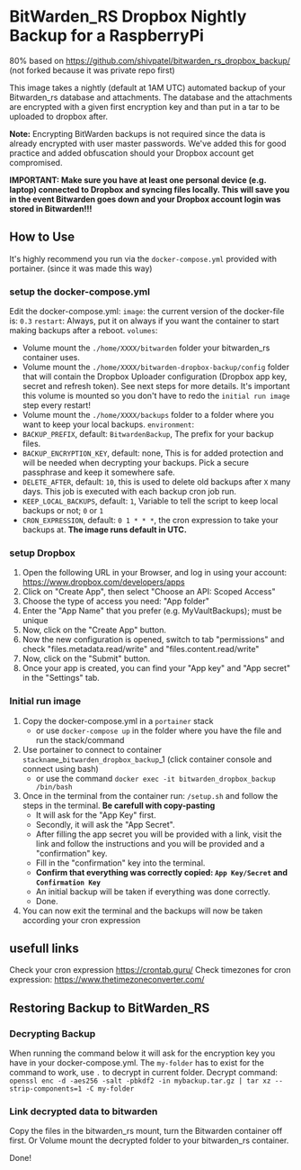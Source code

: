# BitWarden_RS Dropbox Nightly Backup for a RaspberryPi
80% based on https://github.com/shivpatel/bitwarden_rs_dropbox_backup/
(not forked because it was private repo first)


This image takes a nightly (default at 1AM UTC) automated backup of your Bitwarden_rs database and attachments.
The database and the attachments are encrypted with a given first encryption key and than put in a tar to be uploaded to dropbox after.

**Note:** Encrypting BitWarden backups is not required since the data is already encrypted with user master passwords. We've added this for good practice and added obfuscation should your Dropbox account get compromised.

**IMPORTANT: Make sure you have at least one personal device (e.g. laptop) connected to Dropbox and syncing files locally. This will save you in the event Bitwarden goes down and your Dropbox account login was stored in Bitwarden!!!**

## How to Use
It's highly recommend you run via the `docker-compose.yml` provided with portainer. (since it was made this way)

### setup the docker-compose.yml
Edit the docker-compose.yml:
`image`: the current version of the docker-file is: `0.3`
`restart`: Always, put it on always if you want the container to start making backups after a reboot.
`volumes`:
- Volume mount the `./home/XXXX/bitwarden` folder your bitwarden_rs container uses.
- Volume mount the `./home/XXXX/bitwarden-dropbox-backup/config` folder that will contain the Dropbox Uploader configuration (Dropbox app key, secret and refresh token). See next steps for more details. It's important this volume is mounted so you don't have to redo the `initial run image` step every restart!
- Volume mount the `./home/XXXX/backups` folder to a folder where you want to keep your local backups.
`environment`:
- `BACKUP_PREFIX`, default: `BitwardenBackup`, The prefix for your backup files.
- `BACKUP_ENCRYPTION_KEY`, default: none, This is for added protection and will be needed when decrypting your backups. Pick a secure passphrase and keep it somewhere safe.
- `DELETE_AFTER`, default: `10`, this is used to delete old backups after `X` many days. This job is executed with each backup cron job run.
- `KEEP_LOCAL_BACKUPS`, default: `1`, Variable to tell the script to keep local backups or not; `0` or `1`
- `CRON_EXPRESSION`, default: `0 1 * * *`, the cron expression to take your backups at. **The image runs default in UTC.**

### setup Dropbox
1. Open the following URL in your Browser, and log in using your account: https://www.dropbox.com/developers/apps
2. Click on "Create App", then select "Choose an API: Scoped Access"
3. Choose the type of access you need: "App folder"
4. Enter the "App Name" that you prefer (e.g. MyVaultBackups); must be unique
5. Now, click on the "Create App" button.
6. Now the new configuration is opened, switch to tab "permissions" and check "files.metadata.read/write" and "files.content.read/write"
7. Now, click on the "Submit" button.
8. Once your app is created, you can find your "App key" and "App secret" in the "Settings" tab.

### Initial run image
1. Copy the docker-compose.yml in a `portainer` stack 
    - or use `docker-compose up` in the folder where you have the file and run the stack/command
2. Use portainer to connect to container `stackname`_`bitwarden_dropbox_backup`_1 (click container console and connect using bash) 
    - or use the command `docker exec -it bitwarden_dropbox_backup /bin/bash`
3. Once in the terminal from the container run: `/setup.sh` and follow the steps in the terminal. **Be carefull with copy-pasting**
    - It will ask for the "App Key" first.
    - Secondly, it will ask the "App Secret".
    - After filling the app secret you will be provided with a link, visit the link and follow the instructions and you will be provided and a "confirmation" key.
    - Fill in the "confirmation" key into the terminal.
    - **Confirm that everything was correctly copied: `App Key/Secret` and `Confirmation Key`**
    - An initial backup will be taken if everything was done correctly.
    - Done.
4. You can now exit the terminal and the backups will now be taken according your cron expression

## usefull links
Check your cron expression https://crontab.guru/
Check timezones for cron expression: https://www.thetimezoneconverter.com/

## Restoring Backup to BitWarden_RS
### Decrypting Backup
When running the command below it will ask for the encryption key you have in your docker-compose.yml.
The `my-folder` has to exist for the command to work, use `.` to decrypt in current folder.
Decrypt command:
`openssl enc -d -aes256 -salt -pbkdf2 -in mybackup.tar.gz | tar xz --strip-components=1 -C my-folder`

### Link decrypted data to bitwarden
Copy the files in the bitwarden_rs mount, turn the Bitwarden container off first.
Or
Volume mount the decrypted folder to your bitwarden_rs container.

Done!
